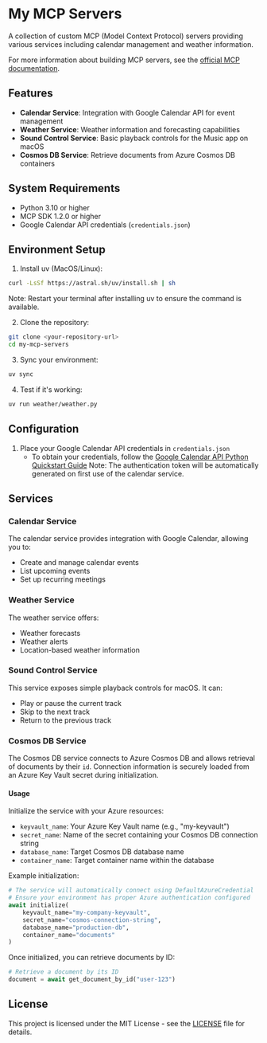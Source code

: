 # My MCP Servers

A collection of custom MCP (Model Context Protocol) servers providing various services including calendar management and weather information.

For more information about building MCP servers, see the [official MCP documentation](https://modelcontextprotocol.io/quickstart/server).

## Features

- **Calendar Service**: Integration with Google Calendar API for event management
- **Weather Service**: Weather information and forecasting capabilities
- **Sound Control Service**: Basic playback controls for the Music app on macOS
- **Cosmos DB Service**: Retrieve documents from Azure Cosmos DB containers

## System Requirements

- Python 3.10 or higher
- MCP SDK 1.2.0 or higher
- Google Calendar API credentials (`credentials.json`)

## Environment Setup

1. Install uv (MacOS/Linux):
```bash
curl -LsSf https://astral.sh/uv/install.sh | sh
```
Note: Restart your terminal after installing uv to ensure the command is available.

2. Clone the repository:
```bash
git clone <your-repository-url>
cd my-mcp-servers
```

3. Sync your environment:
```bash
uv sync
```

4. Test if it's working:
```bash
uv run weather/weather.py
```

## Configuration

1. Place your Google Calendar API credentials in `credentials.json`
   - To obtain your credentials, follow the [Google Calendar API Python Quickstart Guide](https://developers.google.com/calendar/api/quickstart/python)
   Note: The authentication token will be automatically generated on first use of the calendar service.

## Services

### Calendar Service
The calendar service provides integration with Google Calendar, allowing you to:
- Create and manage calendar events
- List upcoming events
- Set up recurring meetings

### Weather Service
The weather service offers:
- Weather forecasts
- Weather alerts
- Location-based weather information

### Sound Control Service
This service exposes simple playback controls for macOS. It can:
- Play or pause the current track
- Skip to the next track
- Return to the previous track

### Cosmos DB Service
The Cosmos DB service connects to Azure Cosmos DB and allows retrieval of
documents by their `id`. Connection information is securely loaded from an Azure
Key Vault secret during initialization.

#### Usage
Initialize the service with your Azure resources:
- `keyvault_name`: Your Azure Key Vault name (e.g., "my-keyvault")
- `secret_name`: Name of the secret containing your Cosmos DB connection string
- `database_name`: Target Cosmos DB database name
- `container_name`: Target container name within the database

Example initialization:
```python
# The service will automatically connect using DefaultAzureCredential
# Ensure your environment has proper Azure authentication configured
await initialize(
    keyvault_name="my-company-keyvault",
    secret_name="cosmos-connection-string", 
    database_name="production-db",
    container_name="documents"
)
```

Once initialized, you can retrieve documents by ID:
```python
# Retrieve a document by its ID
document = await get_document_by_id("user-123")
```

## License

This project is licensed under the MIT License - see the [LICENSE](LICENSE) file for details.
